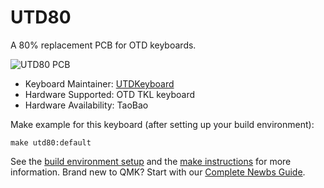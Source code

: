 # UTD80

A 80% replacement PCB for OTD keyboards.

![UTD80 PCB](https://i.imgur.com/U0X8XmA.jpg)


* Keyboard Maintainer: [UTDKeyboard](https://github.com/utdkeyboard)
* Hardware Supported: OTD TKL keyboard  
* Hardware Availability: TaoBao

Make example for this keyboard (after setting up your build environment):

    make utd80:default

See the [build environment setup](https://docs.qmk.fm/#/getting_started_build_tools) and the [make instructions](https://docs.qmk.fm/#/getting_started_make_guide) for more information. Brand new to QMK? Start with our [Complete Newbs Guide](https://docs.qmk.fm/#/newbs).
